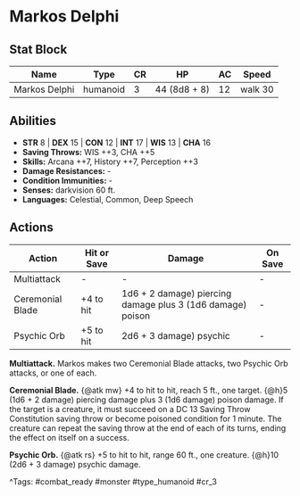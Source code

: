 # Markos Delphi

## Stat Block

| Name | Type | CR | HP | AC | Speed |
|------|------|----|----|----|-------|
| Markos Delphi | humanoid | 3 | 44 (8d8 + 8) | 12 | walk 30 |

## Abilities

- **STR** 8 | **DEX** 15 | **CON** 12 | **INT** 17 | **WIS** 13 | **CHA** 16
- **Saving Throws:** WIS ++3, CHA ++5  
- **Skills:** Arcana ++7, History ++7, Perception ++3  
- **Damage Resistances:** -  
- **Condition Immunities:** -  
- **Senses:** darkvision 60 ft.  
- **Languages:** Celestial, Common, Deep Speech


## Actions

| Action | Hit or Save | Damage | On Save |
|--------|--------------|--------|----------|
| Multiattack | - | - | - |
| Ceremonial Blade | +4 to hit | 1d6 + 2 damage) piercing damage plus 3 (1d6 damage) poison | - |
| Psychic Orb | +5 to hit | 2d6 + 3 damage) psychic | - |

**Multiattack.** Markos makes two Ceremonial Blade attacks, two Psychic Orb attacks, or one of each.

**Ceremonial Blade.** {@atk mw} +4 to hit to hit, reach 5 ft., one target. {@h}5 (1d6 + 2 damage) piercing damage plus 3 (1d6 damage) poison damage. If the target is a creature, it must succeed on a DC 13 Saving Throw Constitution saving throw or become poisoned condition for 1 minute. The creature can repeat the saving throw at the end of each of its turns, ending the effect on itself on a success.

**Psychic Orb.** {@atk rs} +5 to hit to hit, range 60 ft., one creature. {@h}10 (2d6 + 3 damage) psychic damage.


^Tags: #combat_ready #monster #type_humanoid #cr_3